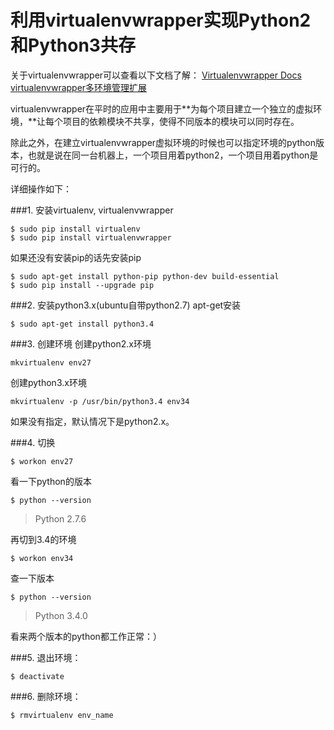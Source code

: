 ﻿# 利用virtualenvwrapper实现Python2和Python3共存

关于virtualenvwrapper可以查看以下文档了解：
[Virtualenvwrapper Docs](http://virtualenvwrapper.readthedocs.org/en/latest/)
[virtualenvwrapper多环境管理扩展](http://www.nowamagic.net/academy/detail/1330231)

virtualenvwrapper在平时的应用中主要用于**为每个项目建立一个独立的虚拟环境，**让每个项目的依赖模块不共享，使得不同版本的模块可以同时存在。

除此之外，在建立virtualenvwrapper虚拟环境的时候也可以指定环境的python版本，也就是说在同一台机器上，一个项目用着python2，一个项目用着python是可行的。

详细操作如下：

###1. 安装virtualenv, virtualenvwrapper
```
$ sudo pip install virtualenv
$ sudo pip install virtualenvwrapper
```
如果还没有安装pip的话先安装pip
```
$ sudo apt-get install python-pip python-dev build-essential 
$ sudo pip install --upgrade pip
```
###2. 安装python3.x(ubuntu自带python2.7)
apt-get安装
```
$ sudo apt-get install python3.4
```

###3. 创建环境
创建python2.x环境
```
mkvirtualenv env27
```
创建python3.x环境
```
mkvirtualenv -p /usr/bin/python3.4 env34
```

如果没有指定，默认情况下是python2.x。

###4. 切换
```
$ workon env27
```
看一下python的版本
```
$ python --version
```
> Python 2.7.6

再切到3.4的环境
```
$ workon env34
```
查一下版本
```
$ python --version
```
> Python 3.4.0

看来两个版本的python都工作正常：）

###5. 退出环境：
```
$ deactivate
```

###6. 删除环境： 
```
$ rmvirtualenv env_name
```



